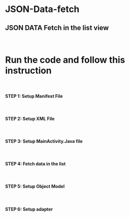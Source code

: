 # JSON-Data-fetch
<h2>JSON DATA Fetch in the list view </h2> <br>
<h1>Run the code and follow this instruction </h1><br>
<h4> STEP 1: Setup Manifest File </h1> <br>
<h4> STEP 2: Setup XML File </h1> <br>
<h4> STEP 3: Setup MainActivity.Java file  </h1> <br>
<h4> STEP 4: Fetch data in the list </h1> <br>
<h4> STEP 5: Setup Object Model </h1> <br>
<h4> STEP 6: Setup adapter </h1> <br>


